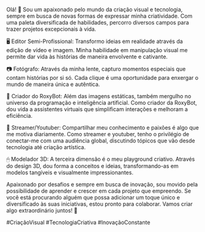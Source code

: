 Olá! 👋 Sou um apaixonado pelo mundo da criação visual e tecnologia, sempre em busca 
de novas formas de expressar minha criatividade. Com uma paleta diversificada de habilidades, 
percorro diversos campos para trazer projetos excepcionais à vida.

🖥 Editor Semi-Profissional: Transformo ideias em realidade através da edição de vídeo e 
imagem. Minha habilidade em manipulação visual me permite dar vida às histórias de maneira envolvente e cativante.

📷 Fotógrafo: Através da minha lente, capturo momentos especiais que contam histórias por si só.
Cada clique é uma oportunidade para enxergar o mundo de maneira única e autêntica.

🐺 Criador do RoxyBot: Além das imagens estáticas, também mergulho no universo da programação e inteligência artificial. 
Como criador da RoxyBot, dou vida a assistentes virtuais que simplificam interações e melhoram a eficiência.

🔴 Streamer/Youtuber: Compartilhar meu conhecimento e paixões é algo que me motiva diariamente. Como streamer e youtuber, 
tenho o privilégio de conectar-me com uma audiência global, discutindo tópicos que vão desde tecnologia até criação artística.

🖱 Modelador 3D: A terceira dimensão é o meu playground criativo. Através do design 3D, dou forma a conceitos e ideias, 
transformando-as em modelos tangíveis e visualmente impressionantes.

Apaixonado por desafios e sempre em busca de inovação, sou movido pela possibilidade de aprender e crescer em cada projeto que empreendo.
Se você está procurando alguém que possa adicionar um toque único e diversificado às suas iniciativas, estou pronto para colaborar. Vamos criar algo extraordinário juntos! 🚀

#CriaçãoVisual #TecnologiaCriativa #InovaçãoConstante
<!---
MrToy282/MrToy282 is a ✨ special ✨ repository because its `README.md` (this file) appears on your GitHub profile.
You can click the Preview link to take a look at your changes.
--->

